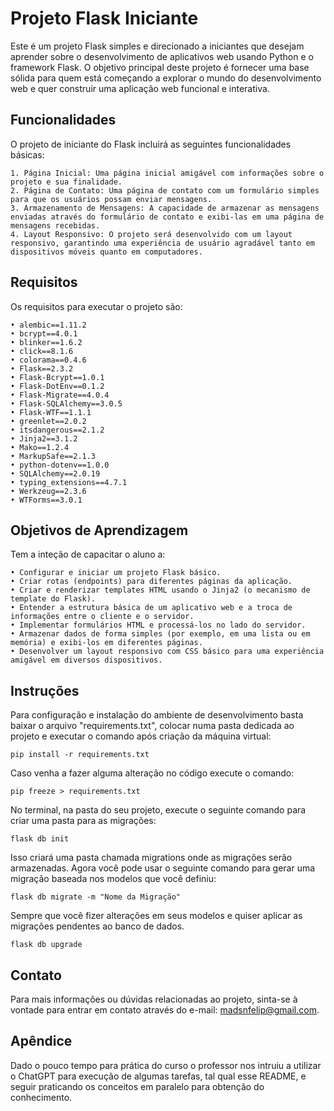 # Projeto Flask Iniciante

Este é um projeto Flask simples e direcionado a iniciantes que desejam aprender sobre o desenvolvimento de aplicativos web usando Python e o framework Flask. O objetivo principal deste projeto é fornecer uma base sólida para quem está começando a explorar o mundo do desenvolvimento web e quer construir uma aplicação web funcional e interativa.

## Funcionalidades

O projeto de iniciante do Flask incluirá as seguintes funcionalidades básicas:

    1. Página Inicial: Uma página inicial amigável com informações sobre o projeto e sua finalidade.
    2. Página de Contato: Uma página de contato com um formulário simples para que os usuários possam enviar mensagens.
    3. Armazenamento de Mensagens: A capacidade de armazenar as mensagens enviadas através do formulário de contato e exibi-las em uma página de mensagens recebidas.
    4. Layout Responsivo: O projeto será desenvolvido com um layout responsivo, garantindo uma experiência de usuário agradável tanto em dispositivos móveis quanto em computadores.

## Requisitos

Os requisitos para executar o projeto são:

    • alembic==1.11.2
    • bcrypt==4.0.1
    • blinker==1.6.2
    • click==8.1.6
    • colorama==0.4.6
    • Flask==2.3.2
    • Flask-Bcrypt==1.0.1
    • Flask-DotEnv==0.1.2
    • Flask-Migrate==4.0.4
    • Flask-SQLAlchemy==3.0.5
    • Flask-WTF==1.1.1
    • greenlet==2.0.2
    • itsdangerous==2.1.2
    • Jinja2==3.1.2
    • Mako==1.2.4
    • MarkupSafe==2.1.3
    • python-dotenv==1.0.0
    • SQLAlchemy==2.0.19
    • typing_extensions==4.7.1
    • Werkzeug==2.3.6
    • WTForms==3.0.1

## Objetivos de Aprendizagem

Tem a inteção de capacitar o aluno a:

    • Configurar e iniciar um projeto Flask básico.
    • Criar rotas (endpoints) para diferentes páginas da aplicação.
    • Criar e renderizar templates HTML usando o Jinja2 (o mecanismo de template do Flask).
    • Entender a estrutura básica de um aplicativo web e a troca de informações entre o cliente e o servidor.
    • Implementar formulários HTML e processá-los no lado do servidor.
    • Armazenar dados de forma simples (por exemplo, em uma lista ou em memória) e exibi-los em diferentes páginas.
    • Desenvolver um layout responsivo com CSS básico para uma experiência amigável em diversos dispositivos.

## Instruções

Para configuração e instalação do ambiente de desenvolvimento basta baixar o arquivo "requirements.txt", colocar numa pasta dedicada ao projeto e executar o comando após criação da máquina virtual:
    
    pip install -r requirements.txt

Caso venha a fazer alguma alteração no código execute o comando:
    
    pip freeze > requirements.txt

No terminal, na pasta do seu projeto, execute o seguinte comando para criar uma pasta para as migrações:

    flask db init

Isso criará uma pasta chamada migrations onde as migrações serão armazenadas. Agora você pode usar o seguinte comando para gerar uma migração baseada nos modelos que você definiu:

    flask db migrate -m "Nome da Migração"

Sempre que você fizer alterações em seus modelos e quiser aplicar as migrações pendentes ao banco de dados.

    flask db upgrade

## Contato

Para mais informações ou dúvidas relacionadas ao projeto, sinta-se à vontade para entrar em contato através do e-mail: madsnfelip@gmail.com.

## Apêndice

Dado o pouco tempo para prática do curso o professor nos intruiu a utilizar o ChatGPT para execução de algumas tarefas, tal qual esse README, e seguir praticando os conceitos em paralelo para obtenção do conhecimento.